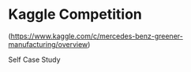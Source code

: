 # Kaggle Competition 
(https://www.kaggle.com/c/mercedes-benz-greener-manufacturing/overview)


Self Case Study
